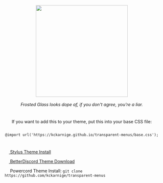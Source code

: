 <h3 align="center"><img width="300px" src="https://raw.githubusercontent.com/kckarnige/transparent-menus/main/banner.png"></h3>

<p align="center"><i>Frosted Glass looks dope af, if you don't agree, you're a liar.</i></p>

<h1> </h1>

<p align="center">
If you want to add this to  your theme, put this into your base CSS file:
</p>
<p align="center">
<code>
@import url('https://kckarnige.github.io/transparent-menus/base.css');
</code>
</p>

<h1> </h1>

[<img src="https://kckarnige.github.io/res/stylus_icon.svg" height="14px" width="14px"> Stylus Theme Install](https://github.com/kckarnige/transparent-menus/raw/main/index.user.css)

[<img src="https://kckarnige.github.io/res/bd_icon.svg" height="14px" width="14px"> BetterDiscord Theme Download](https://betterdiscord.net/ghdl/?url=https://raw.githubusercontent.com/kckarnige/transparent-menus/main/transparentmenu.theme.css)

<img src="https://kckarnige.github.io/res/powercord.svg" height="14px" width="14px"> Powercord Theme Install: ```git clone https://github.com/kckarnige/transparent-menus```
